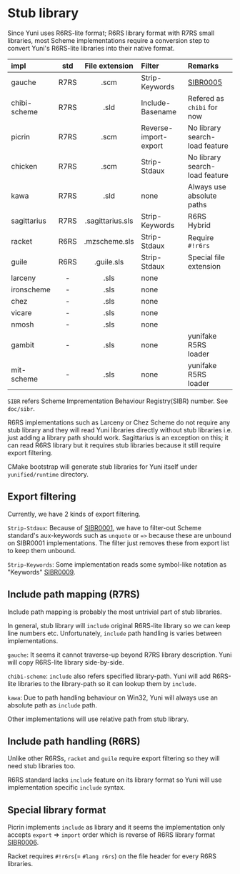 Stub library
============

Since Yuni uses R6RS-lite format; R6RS library format with R7RS small libraries, most Scheme implementations require a conversion step to convert Yuni's R6RS-lite libraries into their native format.

| impl       |std | File extension | Filter              | Remarks                      |
|:-----------|:--:|:--------------:|:--------------------|:-----------------------------|
|gauche      |R7RS|.scm            |Strip-Keywords       |[SIBR0005][]                  |
|chibi-scheme|R7RS|.sld            |Include-Basename     |Refered as `chibi` for now    |
|picrin      |R7RS|.scm            |Reverse-import-export|No library search-load feature|
|chicken     |R7RS|.scm            |Strip-Stdaux         |No library search-load feature|
|kawa        |R7RS|.sld            |none                 |Always use absolute paths     |
|sagittarius |R7RS|.sagittarius.sls|Strip-Keywords       |R6RS Hybrid                   |
|racket      |R6RS|.mzscheme.sls   |Strip-Stdaux         |Require `#!r6rs`              |
|guile       |R6RS|.guile.sls      |Strip-Stdaux         |Special file extension        |
|larceny     |-   |.sls            |none                 |                              |
|ironscheme  |-   |.sls            |none                 |                              |
|chez        |-   |.sls            |none                 |                              |
|vicare      |-   |.sls            |none                 |                              |
|nmosh       |-   |.sls            |none                 |                              |
|gambit      |-   |.sls            |none                 |yunifake R5RS loader          |
|mit-scheme  |-   |.sls            |none                 |yunifake R5RS loader          |

`SIBR` refers Scheme Imprementation Behaviour Registry(SIBR) number. See `doc/sibr`.

R6RS implementations such as Larceny or Chez Scheme do not require any stub library and they will read Yuni libraries directly without stub libraries i.e. just adding a library path should work. Sagittarius is an exception on this; it can read R6RS library but it requires stub libraries because it still require export filtering.

CMake bootstrap will generate stub libraries for Yuni itself under `yunified/runtime` directory.

Export filtering
----------------

Currently, we have 2 kinds of export filtering.

`Strip-Stdaux`: Because of [SIBR0001][], we have to filter-out Scheme standard's aux-keywords such as `unquote` or `=>` because these are unbound on SIBR0001 implementations. The filter just removes these from export list to keep them unbound.

`Strip-Keywords`: Some implementation reads some symbol-like notation as "Keywords" [SIBR0009][].

Include path mapping (R7RS)
---------------------------

Include path mapping is probably the most untrivial part of stub libraries. 

In general, stub library will `include` original R6RS-lite library so we can keep line numbers etc. Unfortunately, `include` path handling is varies between implementations.

`gauche`: It seems it cannot traverse-up beyond R7RS library description. Yuni will copy R6RS-lite library side-by-side.

`chibi-scheme`: `include` also refers specified library-path. Yuni will add R6RS-lite libraries to the library-path so it can lookup them by `include`.

`kawa`: Due to path handling behaviour on Win32, Yuni will always use an absolute path as `include` path.

Other implementations will use relative path from stub library.


Include path handling (R6RS)
----------------------------

Unlike other R6RSs, `racket` and `guile` require export filtering so they will need stub libraries too.

R6RS standard lacks `include` feature on its library format so Yuni will use implementation specific `include` syntax.

Special library format
----------------------

Picrin implements `include` as library and it seems the implementation only accepts `export` => `import` order which is reverse of R6RS library format [SIBR0006][].

Racket requires `#!r6rs`(= `#lang r6rs`) on the file header for every R6RS libraries.



[SIBR0001]: https://github.com/okuoku/yuni/blob/master/doc/sibr/SIBR0001-AUX-KEYWORDS.md
[SIBR0005]: https://github.com/okuoku/yuni/blob/master/doc/sibr/SIBR0005-C-STYLE-INCLUDEPATH.md
[SIBR0006]: https://github.com/okuoku/yuni/blob/master/doc/sibr/SIBR0006-EXPORT-AS-LIBRARY.md
[SIBR0009]: https://github.com/okuoku/yuni/blob/master/doc/sibr/SIBR0009-DEFAULT-KEYWORD-SYNTAX.md
